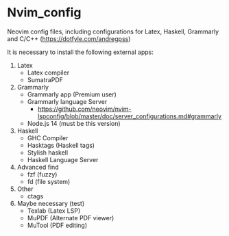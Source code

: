 # Nvim_config
Neovim config files, including configurations for Latex, Haskell, Grammarly and C/C++
(https://dotfyle.com/andregpss)

It is necessary to install the following external apps:

1. Latex 
   - Latex compiler
   - SumatraPDF
2. Grammarly
   - Grammarly app (Premium user)
   - Grammarly language Server 
     - https://github.com/neovim/nvim-lspconfig/blob/master/doc/server_configurations.md#grammarly
   - Node.js 14 (must be this version)
3. Haskell
   - GHC Compiler
   - Hasktags (Haskell tags)
   - Stylish haskell 
   - Haskell Language Server
4. Advanced find
   - fzf (fuzzy)
   - fd (file system)
5. Other
    - ctags
6. Maybe necessary (test)
   - Texlab (Latex LSP)
   - MuPDF (Alternate PDF viewer)
   - MuTool (PDF editing)
